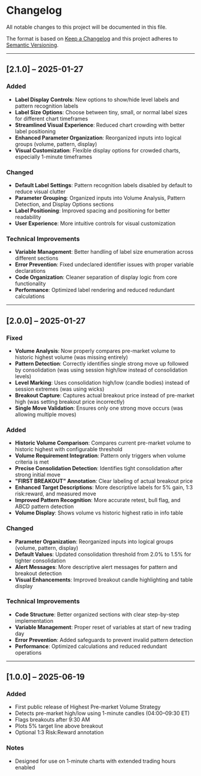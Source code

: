 # Changelog

All notable changes to this project will be documented in this file.

The format is based on [Keep a Changelog](https://keepachangelog.com/) and this project adheres to [Semantic Versioning](https://semver.org/).

---

## [2.1.0] – 2025-01-27

### Added
- **Label Display Controls**: New options to show/hide level labels and pattern recognition labels
- **Label Size Options**: Choose between tiny, small, or normal label sizes for different chart timeframes
- **Streamlined Visual Experience**: Reduced chart crowding with better label positioning
- **Enhanced Parameter Organization**: Reorganized inputs into logical groups (volume, pattern, display)
- **Visual Customization**: Flexible display options for crowded charts, especially 1-minute timeframes

### Changed
- **Default Label Settings**: Pattern recognition labels disabled by default to reduce visual clutter
- **Parameter Grouping**: Organized inputs into Volume Analysis, Pattern Detection, and Display Options sections
- **Label Positioning**: Improved spacing and positioning for better readability
- **User Experience**: More intuitive controls for visual customization

### Technical Improvements
- **Variable Management**: Better handling of label size enumeration across different sections
- **Error Prevention**: Fixed undeclared identifier issues with proper variable declarations
- **Code Organization**: Cleaner separation of display logic from core functionality
- **Performance**: Optimized label rendering and reduced redundant calculations

---

## [2.0.0] – 2025-01-27

### Fixed
- **Volume Analysis**: Now properly compares pre-market volume to historic highest volume (was missing entirely)
- **Pattern Detection**: Correctly identifies single strong move up followed by consolidation (was using session high/low instead of consolidation levels)
- **Level Marking**: Uses consolidation high/low (candle bodies) instead of session extremes (was using wicks)
- **Breakout Capture**: Captures actual breakout price instead of pre-market high (was setting breakout price incorrectly)
- **Single Move Validation**: Ensures only one strong move occurs (was allowing multiple moves)

### Added
- **Historic Volume Comparison**: Compares current pre-market volume to historic highest with configurable threshold
- **Volume Requirement Integration**: Pattern only triggers when volume criteria is met
- **Precise Consolidation Detection**: Identifies tight consolidation after strong initial move
- **"FIRST BREAKOUT" Annotation**: Clear labeling of actual breakout price
- **Enhanced Target Descriptions**: More descriptive labels for 5% gain, 1:3 risk:reward, and measured move
- **Improved Pattern Recognition**: More accurate retest, bull flag, and ABCD pattern detection
- **Volume Display**: Shows volume vs historic highest ratio in info table

### Changed
- **Parameter Organization**: Reorganized inputs into logical groups (volume, pattern, display)
- **Default Values**: Updated consolidation threshold from 2.0% to 1.5% for tighter consolidation
- **Alert Messages**: More descriptive alert messages for pattern and breakout detection
- **Visual Enhancements**: Improved breakout candle highlighting and table display

### Technical Improvements
- **Code Structure**: Better organized sections with clear step-by-step implementation
- **Variable Management**: Proper reset of variables at start of new trading day
- **Error Prevention**: Added safeguards to prevent invalid pattern detection
- **Performance**: Optimized calculations and reduced redundant operations

---

## [1.0.0] – 2025-06-19

### Added
- First public release of Highest Pre-market Volume Strategy
- Detects pre-market high/low using 1-minute candles (04:00–09:30 ET)
- Flags breakouts after 9:30 AM
- Plots 5% target line above breakout
- Optional 1:3 Risk:Reward annotation

### Notes
- Designed for use on 1-minute charts with extended trading hours enabled